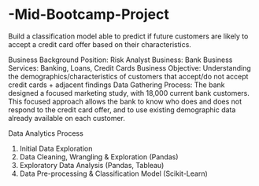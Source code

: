 # -Mid-Bootcamp-Project
 Build a classification model able to predict if future customers are likely to accept a credit card offer based on their characteristics.



Business Background
Position: Risk Analyst
Business: Bank
Business Services: Banking, Loans, Credit Cards
Business Objective: Understanding the demographics/characteristics of customers that accept/do not accept credit cards + adjacent findings
Data Gathering Process: The bank designed a focused marketing study, with 18,000 current bank customers. This focused approach allows the bank to know who does and does not respond to the credit card offer, and to use existing demographic data already available on each customer.


Data Analytics Process

1. Initial Data Exploration
2. Data Cleaning, Wrangling & Exploration (Pandas)
3. Exploratory Data Analysis (Pandas, Tableau)
4. Data Pre-processing & Classification Model (Scikit-Learn)


